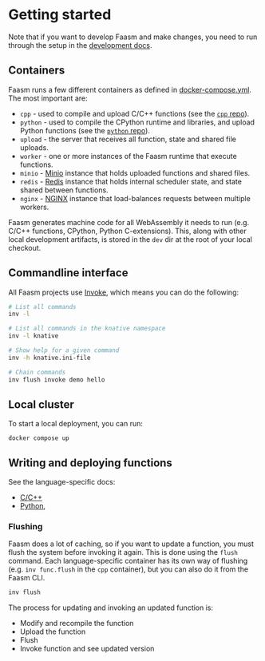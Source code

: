 # Getting started

Note that if you want to develop Faasm and make changes, you need to run through
the setup in the [development docs](development.md).

## Containers

Faasm runs a few different containers as defined in
[docker-compose.yml](../docker-compose.yml). The most important are:

- `cpp` - used to compile and upload C/C++ functions (see the [`cpp`
  repo](https://github.com/faasm/cpp)).
- `python` - used to compile the CPython runtime and libraries, and
  upload Python functions (see the [`python`
  repo](https://github.com/faasm/python)).
- `upload` - the server that receives all function, state and shared file
  uploads.
- `worker` - one or more instances of the Faasm runtime that execute functions.
- `minio` - [Minio](https://min.io/) instance that holds uploaded functions and
  shared files.
- `redis` - [Redis](https://redis.io/) instance that holds internal scheduler
  state, and state shared between functions.
- `nginx` - [NGINX](https://www.nginx.com/) instance that load-balances requests
  between multiple workers.

Faasm generates machine code for all WebAssembly it needs to run (e.g. C/C++
functions, CPython, Python C-extensions). This, along with other local
development artifacts, is stored in the `dev` dir at the root of your local
checkout.

## Commandline interface

All Faasm projects use [Invoke](https://www.pyinvoke.org/), which means you can
do the following:

```bash
# List all commands
inv -l

# List all commands in the knative namespace
inv -l knative

# Show help for a given command
inv -h knative.ini-file

# Chain commands
inv flush invoke demo hello
```

## Local cluster

To start a local deployment, you can run:

```
docker compose up
```

## Writing and deploying functions

See the language-specific docs:

- [C/C++](cpp.md)
- [Python](python.md),

### Flushing

Faasm does a lot of caching, so if you want to update a function, you must flush
the system before invoking it again. This is done using the `flush` command.
Each language-specific container has its own way of flushing (e.g. `inv
func.flush` in the `cpp` container), but you can also do it from the Faasm CLI.

```bash
inv flush
```

The process for updating and invoking an updated function is:

- Modify and recompile the function
- Upload the function
- Flush
- Invoke function and see updated version
